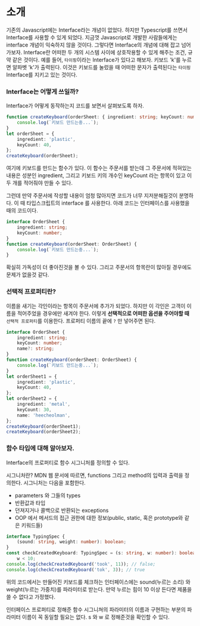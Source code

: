# 소개

기존의 Javascript에는 Interface라는 개념이 없었다. 하지만 Typescript를 쓰면서 Interface를 사용할 수 있게 되었다. 지금껏 Javascript로 개발한 사람들에게는 interface 개념이 익숙하지 않을 것이다.
그렇다면 Interface의 개념에 대해 잡고 넘어가보자.
Interface란 어떠한 두 개의 시스템 사이에 상호작용할 수 있게 해주는 조건, 규약 같은 것이다.
예를 들어, `타이핑`이라는 Interface가 있다고 해보자. 키보드 'k'를 누르면 알파벳 'k'가 출력된다. 이것은 키보드를 눌렀을 때 어떠한 문자가 출력된다는 `타이핑` Interface를 지키고 있는 것이다.

### Interface는 어떻게 쓰일까?

Interface가 어떻게 동작하는지 코드를 보면서 살펴보도록 하자.

```ts
function createKeyboard(orderSheet: { ingredient: string; keyCount: number }) {
	console.log(`키보드 만드는중...`);
}
let orderSheet = {
	ingredient: 'plastic',
	keyCount: 40,
};
createKeyboard(orderSheet);
```

여기에 키보드를 만드는 함수가 있다. 이 함수는 주문서를 받는데 그 주문서에 적혀있는 내용은 성분인 ingredient, 그리고 키보드 키의 개수인 keyCount 라는 항목이 있고 이 두 개를 적어줘야 만들 수 있다.

그런데 만약 주문서에 작성할 내용이 엄청 많아지면 코드가 너무 지저분해질것이 분명하다. 이 때 타입스크립트의 interface 를 사용한다.
아래 코드는 인터페이스를 사용했을 때의 코드이다.

```ts
interface OrderSheet {
	ingredient: string;
	keyCount: number;
}
function createKeyboard(orderSheet: OrderSheet) {
	console.log(`키보드 만드는중...`);
}
```

확실히 가독성이 더 좋아진것을 볼 수 있다. 그리고 주문서의 항목란이 많아질 경우에도 문제가 없을것 같다.

### 선택적 프로퍼티란?

이름을 새기는 각인이라는 항목이 주문서에 추가가 되었다. 하지만 이 각인은 고객이 이름을 적어주었을 경우에만 새겨야 한다. 이렇게 **선택적으로 어떠한 옵션을 주어야할 때** `선택적 프로퍼티`를 이용한다. 프로퍼티 이름의 끝에 `?` 만 넣어주면 된다.

```ts
interface OrderSheet {
	ingredient: string;
	keyCount: number;
	name?: string;
}
function createKeyboard(orderSheet: OrderSheet) {
	console.log(`키보드 만드는중...`);
}
let orderSheet1 = {
	ingredient: 'plastic',
	keyCount: 40,
};
let orderSheet2 = {
	ingredient: 'metal',
	keyCount: 30,
	name: 'heecheolman',
};
createKeyboard(orderSheet1);
createKeyboard(orderSheet2);
```

### 함수 타입에 대해 알아보자.

Interface의 프로퍼티로 함수 시그니처를 정의할 수 있다.

시그니처란?
MDN 웹 문서에 따르면, functions 그리고 method의 입력과 출력을 정의한다.
시그니처는 다음을 포함한다.

- parameters 와 그들의 types
- 반환값과 타입
- 던져지거나 콜백으로 반환되는 exceptions
- OOP 에서 메서드의 접근 권한에 대한 정보(public, static, 혹은 prototype와 같은 키워드들)

```ts
interface TypingSpec {
	(sound: string, weight: number): boolean;
}
const checkCreatedKeyboard: TypingSpec = (s: string, w: number): boolean =>
	w < 10;
console.log(checkCreatedKeyboard('took', 11)); // false;
console.log(checkCreatedKeyboard('tok', 3)); // true
```

위의 코드에서는 만들어진 키보드를 체크하는 인터페이스에는 sound(누르는 소리) 와 weight(누르는 가중치)를 파라미터로 받는다. 만약 누르는 힘이 10 이상 든다면 제품을 쓸 수 없다고 가정했다.

인터페이스 프로퍼티로 정해준 함수 시그니쳐의 파라미터의 이름과 구현하는 부분의 파라미터 이름이 꼭 동일할 필요는 없다. s 와 w 로 정해준것을 확인할 수 있다.
